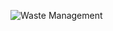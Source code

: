 ![Waste Management](https://github.com/mjotangi/Sustainable-Waste-Management-Phoenix-City-Insights/assets/146262756/b78c6bbf-1955-40b0-8784-60ebffa59b29)

